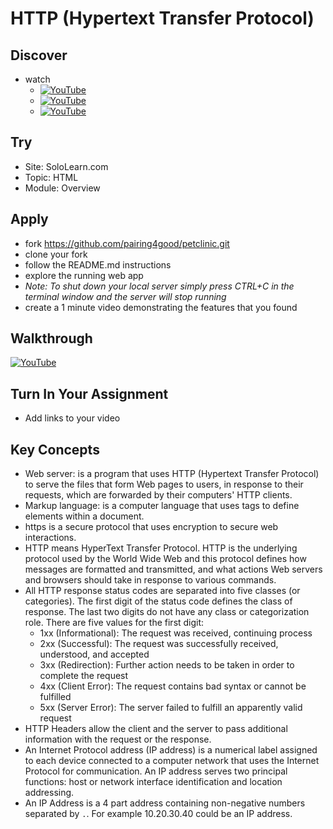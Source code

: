 # HTTP (Hypertext Transfer Protocol)

## Discover
-  watch 
     - [![YouTube](https://i.ytimg.com/vi/lHPkQfMu27w/default.jpg)](https://www.youtube.com/watch?v=lHPkQfMu27w)
     - [![YouTube](https://i.ytimg.com/vi/FRLTDUs8iZA/default.jpg)](https://www.youtube.com/watch?v=FRLTDUs8iZA)
     - [![YouTube](https://i.ytimg.com/vi/kxjnMnCRAKY/default.jpg)](https://www.youtube.com/watch?v=kxjnMnCRAKY)

## Try
- Site: SoloLearn.com
- Topic: HTML
- Module: Overview

## Apply
- fork https://github.com/pairing4good/petclinic.git
- clone your fork
- follow the README.md instructions
- explore the running web app
- _Note: To shut down your local server simply press CTRL+C in the terminal window and the server will stop running_
- create a 1 minute video demonstrating the features that you found

## Walkthrough
[![YouTube](https://i.ytimg.com/vi/3OoEp1pdVTg/default.jpg)](https://www.youtube.com/watch?v=3OoEp1pdVTg)

## Turn In Your Assignment
- Add links to your video

## Key Concepts 
- Web server: is a program that uses HTTP (Hypertext Transfer Protocol) to serve the files that form Web pages to users, in response to their requests, which are forwarded by their computers' HTTP clients.
- Markup language: is a computer language that uses tags to define elements within a document.
- https is a secure protocol that uses encryption to secure web interactions. 
- HTTP means HyperText Transfer Protocol. HTTP is the underlying protocol used by the World Wide Web and this protocol defines how messages are formatted and transmitted, and what actions Web servers and browsers should take in response to various commands.
- All HTTP response status codes are separated into five classes (or categories). The first digit of the status code defines the class of response. The last two digits do not have any class or categorization role. There are five values for the first digit:
    - 1xx (Informational): The request was received, continuing process
    - 2xx (Successful): The request was successfully received, understood, and accepted
    - 3xx (Redirection): Further action needs to be taken in order to complete the request
    - 4xx (Client Error): The request contains bad syntax or cannot be fulfilled
    - 5xx (Server Error): The server failed to fulfill an apparently valid request
- HTTP Headers allow the client and the server to pass additional information with the request or the response.
- An Internet Protocol address (IP address) is a numerical label assigned to each device connected to a computer network that uses the Internet Protocol for communication. An IP address serves two principal functions: host or network interface identification and location addressing.
- An IP Address is a 4 part address containing non-negative numbers separated by `.`.  For example 10.20.30.40 could be an IP address.
